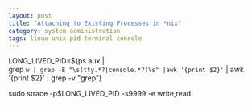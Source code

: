 ```yaml
---
layout: post
title: "Attaching to Existing Processes in *nix"
category: system-administration
tags: linux unix pid terminal console
---
```



LONG_LIVED_PID=$(ps aux | \
grep `w | grep -E "\s(tty.*?|console.*?)\s" |awk '{print $2}'` | awk '{print $2}' | grep -v "grep")
 
sudo strace -p$LONG_LIVED_PID -s9999 -e write,read